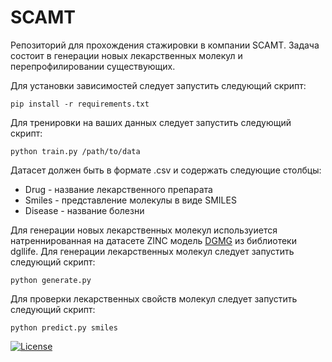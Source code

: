 # SCAMT

Репозиторий для прохождения стажировки в компании SCAMT. Задача состоит в генерации новых лекарственных молекул и перепрофилировании существующих.

Для установки зависимостей следует запустить следующий скрипт:
```
pip install -r requirements.txt
```

Для тренировки на ваших данных следует запустить следующий скрипт:
```
python train.py /path/to/data
```
Датасет должен быть в формате .csv и содержать следующие столбцы:
- Drug - название лекарственного препарата
- Smiles - представление молекулы в виде SMILES
- Disease - название болезни

Для генерации новых лекарственных молекул используиется натреннированная на датасете ZINC модель [DGMG](https://lifesci.dgl.ai/api/model.pretrain.htmls) из библиотеки dgllife. Для генерации лекарственных молекул следует запустить следующий скрипт:
```
python generate.py
```

Для проверки лекарственных свойств молекул следует запустить следующий скрипт:
```
python predict.py smiles
```

[![License](https://img.shields.io/badge/License-MIT-blue.svg)](https://opensource.org/licenses/MIT)